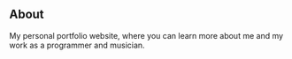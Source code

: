 ## About
My personal portfolio website, where you can learn more about me and my work as a programmer and musician. 
